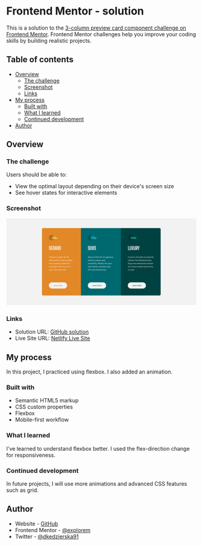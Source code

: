 # Frontend Mentor -  solution

This is a solution to the [3-column preview card component challenge on Frontend Mentor](https://www.frontendmentor.io/challenges/3column-preview-card-component-pH92eAR2-). Frontend Mentor challenges help you improve your coding skills by building realistic projects. 

## Table of contents

- [Overview](#overview)
  - [The challenge](#the-challenge)
  - [Screenshot](#screenshot)
  - [Links](#links)
- [My process](#my-process)
  - [Built with](#built-with)
  - [What I learned](#what-i-learned)
  - [Continued development](#continued-development)
- [Author](#author)

## Overview

### The challenge

Users should be able to:

- View the optimal layout depending on their device's screen size
- See hover states for interactive elements

### Screenshot

![](/images/Screenshot.png)

### Links

- Solution URL: [GitHub solution](https://github.com/explorem/3-column-preview-card-component)
- Live Site URL: [Netlify Live Site](https://beautiful-licorice-94f398.netlify.app/)

## My process

In this project, I practiced using flexbox. I also added an animation.

### Built with

- Semantic HTML5 markup
- CSS custom properties
- Flexbox
- Mobile-first workflow

### What I learned

I've learned to understand flexbox better. I used the flex-direction change for responsiveness.

### Continued development

In future projects, I will use more animations and advanced CSS features such as grid.

## Author

- Website - [GitHub](https://github.com/explorem)
- Frontend Mentor - [@explorem](https://www.frontendmentor.io/profile/explorem)
- Twitter - [@dkedzierska91](https://www.twitter.com/dkedzierska91)

